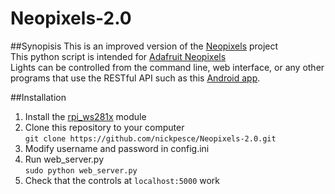 # Neopixels-2.0
##Synopisis
This is an improved version of the <a href="http://github.com/nickpesce/neopixels">Neopixels</a> project</br>
This python script is intended for <a href="https://www.adafruit.com/products/1138">Adafruit Neopixels</a></br>
Lights can  be controlled from the command line, web interface, or any other programs that use the RESTful API such as this <a href="http://github.com/nickpesce/NeopixelAndroidApp">Android app</a>.</br>
</hr>
##Installation
<ol>
<li>Install the <a href="https://github.com/jgarff/rpi_ws281x">rpi_ws281x</a> module</li>
<li>Clone this repository to your computer</br>
<code>git clone https://github.com/nickpesce/Neopixels-2.0.git</code></li>
<li>Modify username and password in config.ini</li>
<li>Run web_server.py</br><code>sudo python web_server.py</code></li>
<li>Check that the controls at <code>localhost:5000</code> work</li>
</ol>
